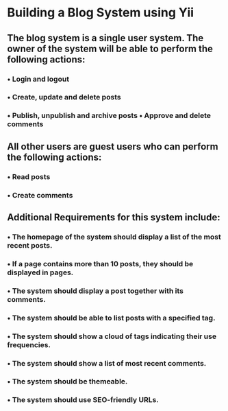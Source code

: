 # Building a Blog System using Yii

## The blog system is a single user system. The owner of the system will be able to perform the following actions:
### • Login and logout
### • Create, update and delete posts
### • Publish, unpublish and archive posts • Approve and delete comments

## All other users are guest users who can perform the following actions: 
### • Read posts
### • Create comments

## Additional Requirements for this system include:
### • The homepage of the system should display a list of the most recent posts. 
### • If a page contains more than 10 posts, they should be displayed in pages. 
### • The system should display a post together with its comments.
### • The system should be able to list posts with a specified tag.
### • The system should show a cloud of tags indicating their use frequencies. 
### • The system should show a list of most recent comments.
### • The system should be themeable.
### • The system should use SEO-friendly URLs.
